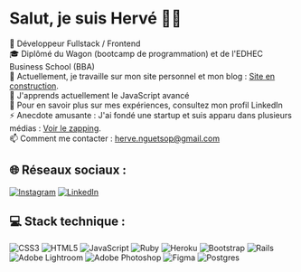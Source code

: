 # Salut, je suis Hervé 👋🏿

🔭 Développeur Fullstack / Frontend<br>
🎓 Diplômé du Wagon (bootcamp de programmation) et de l'EDHEC Business School (BBA)<br>
🚧 Actuellement, je travaille sur mon site personnel et mon blog : [Site en construction](https://www.youtube.com/watch?v=mWksLRawNSA&feature=youtu.be&ab_channel=Herv%C3%A9Nguetsop).<br>
🌱 J'apprends actuellement le JavaScript avancé<br>
📄 Pour en savoir plus sur mes expériences, consultez mon profil LinkedIn<br>
⚡ Anecdote amusante : J'ai fondé une startup et suis apparu dans plusieurs médias : [Voir le zapping](https://www.youtube.com/watch?v=-O_6E6WuRcw&ab_channel=LaSmoocyclette).<br>
📫 Comment me contacter : herve.nguetsop@gmail.com<br>

## 🌐 Réseaux sociaux :
[![Instagram](https://img.shields.io/badge/Instagram-%23E4405F.svg?logo=Instagram&logoColor=white)](https://instagram.com/hervenguetsop) [![LinkedIn](https://img.shields.io/badge/LinkedIn-%230077B5.svg?logo=linkedin&logoColor=white)](https://linkedin.com/in/herve-nguetsop)

## 💻 Stack technique :
![CSS3](https://img.shields.io/badge/css3-%231572B6.svg?style=for-the-badge&logo=css3&logoColor=white) ![HTML5](https://img.shields.io/badge/html5-%23E34F26.svg?style=for-the-badge&logo=html5&logoColor=white) ![JavaScript](https://img.shields.io/badge/javascript-%23323330.svg?style=for-the-badge&logo=javascript&logoColor=%23F7DF1E) ![Ruby](https://img.shields.io/badge/ruby-%23CC342D.svg?style=for-the-badge&logo=ruby&logoColor=white) ![Heroku](https://img.shields.io/badge/heroku-%23430098.svg?style=for-the-badge&logo=heroku&logoColor=white) ![Bootstrap](https://img.shields.io/badge/bootstrap-%23563D7C.svg?style=for-the-badge&logo=bootstrap&logoColor=white) ![Rails](https://img.shields.io/badge/rails-%23CC0000.svg?style=for-the-badge&logo=ruby-on-rails&logoColor=white) ![Adobe Lightroom](https://img.shields.io/badge/Adobe%20Lightroom-31A8FF.svg?style=for-the-badge&logo=Adobe%20Lightroom&logoColor=white) ![Adobe Photoshop](https://img.shields.io/badge/adobephotoshop-%2331A8FF.svg?style=for-the-badge&logo=adobephotoshop&logoColor=white) ![Figma](https://img.shields.io/badge/figma-%23F24E1E.svg?style=for-the-badge&logo=figma&logoColor=white) ![Postgres](https://img.shields.io/badge/postgres-%23316192.svg?style=for-the-badge&logo=postgresql&logoColor=white)
